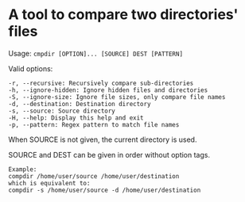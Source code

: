 # A tool to compare two directories' files
Usage: ``cmpdir [OPTION]... [SOURCE] DEST [PATTERN]``

Valid options:

    -r, --recursive: Recursively compare sub-directories
    -h, --ignore-hidden: Ignore hidden files and directories
    -S, --ignore-size: Ignore file sizes, only compare file names
    -d, --destination: Destination directory
    -s, --source: Source directory
    -H, --help: Display this help and exit
    -p, --pattern: Regex pattern to match file names
When SOURCE is not given, the current directory is used.

SOURCE and DEST can be given in order without option tags.

    Example: 
    compdir /home/user/source /home/user/destination
    which is equivalent to:
    compdir -s /home/user/source -d /home/user/destination